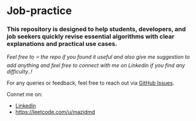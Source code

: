 # Job-practice

### This repository is designed to help students, developers, and job seekers quickly revise essential algorithms with clear explanations and practical use cases.

*Feel free to ⭐ the repo if you found it useful and also give me suggestion to add anything and feel free to connect with me on Linkedin if you find any difficulty..!*

For any queries or feedback, feel free to reach out via [GitHub Issues](https://github.com/Mazid2003/Job-practice/issues).


Connet me on:

- [Linkedin](https://www.linkedin.com/in/mohammadmazid)
- https://leetcode.com/u/mazidmd
